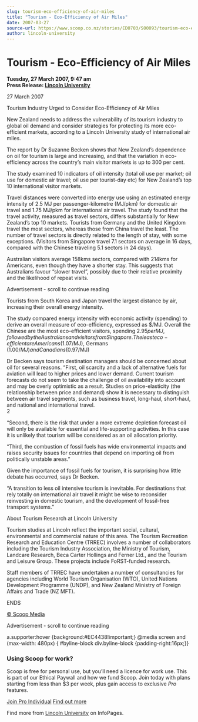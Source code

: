 ```yaml
---
slug: tourism-eco-efficiency-of-air-miles
title: "Tourism - Eco-Efficiency of Air Miles"
date: 2007-03-27
source-url: https://www.scoop.co.nz/stories/ED0703/S00093/tourism-eco-efficiency-of-air-miles.htm
author: lincoln-university
---
```

Tourism - Eco-Efficiency of Air Miles
=====================================

**Tuesday, 27 March 2007, 9:47 am**  
**Press Release: [Lincoln University](https://info.scoop.co.nz/Lincoln_University)**

27 March 2007

Tourism Industry Urged to Consider Eco-Efficiency of Air Miles

New Zealand needs to address the vulnerability of its tourism industry to global oil demand and consider strategies for protecting its more eco-efficient markets, according to a Lincoln University study of international air miles.

The report by Dr Suzanne Becken shows that New Zealand’s dependence on oil for tourism is large and increasing, and that the variation in eco-efficiency across the country’s main visitor markets is up to 300 per cent.

The study examined 10 indicators of oil intensity (total oil use per market; oil use for domestic air travel; oil use per tourist-day etc) for New Zealand’s top 10 international visitor markets.

Travel distances were converted into energy use using an estimated energy intensity of 2.5 MJ per passenger-kilometre (MJ/pkm) for domestic air travel and 1.75 MJ/pkm for international air travel. The study found that the travel activity, measured as travel sectors, differs substantially for New Zealand’s top 10 markets. Tourists from Germany and the United Kingdom travel the most sectors, whereas those from China travel the least. The number of travel sectors is directly related to the length of stay, with some exceptions. (Visitors from Singapore travel 7.1 sectors on average in 16 days, compared with the Chinese traveling 5.1 sectors in 24 days).

Australian visitors average 158kms sectors, compared with 214kms for Americans, even though they have a shorter stay. This suggests that Australians favour “slower travel”, possibly due to their relative proximity and the likelihood of repeat visits.

Advertisement - scroll to continue reading





Tourists from South Korea and Japan travel the largest distance by air, increasing their overall energy intensity.

The study compared energy intensity with economic activity (spending) to derive an overall measure of eco-efficiency, expressed as $/MJ. Overall the Chinese are the most eco-efficient visitors, spending $2.95 per MJ, followed by the Australians and visitors from Singapore. The least eco-efficient are Americans ($1.07/MJ), Germans ($1.00/MJ) and Canadians ($0.97/MJ)

Dr Becken says tourism destination managers should be concerned about oil for several reasons. “First, oil scarcity and a lack of alternative fuels for aviation will lead to higher prices and lower demand. Current tourism forecasts do not seem to take the challenge of oil availability into account and may be overly optimistic as a result. Studies on price-elasticity (the relationship between price and demand) show it is necessary to distinguish between air travel segments, such as business travel, long-haul, short-haul, and national and international travel.  
2

  
“Second, there is the risk that under a more extreme depletion forecast oil will only be available for essential and life-supporting activities. In this case it is unlikely that tourism will be considered as an oil allocation priority.

“Third, the combustion of fossil fuels has wide environmental impacts and raises security issues for countries that depend on importing oil from politically unstable areas.”

Given the importance of fossil fuels for tourism, it is surprising how little debate has occurred, says Dr Becken.

“A transition to less oil intensive tourism is inevitable. For destinations that rely totally on international air travel it might be wise to reconsider reinvesting in domestic tourism, and the development of fossil-free transport systems.”

About Tourism Research at Lincoln University

Tourism studies at Lincoln reflect the important social, cultural, environmental and commercial nature of this area. The Tourism Recreation Research and Education Centre (TRREC) involves a number of collaborators including the Tourism Industry Association, the Ministry of Tourism, Landcare Research, Beca Carter Hollings and Ferner Ltd., and the Tourism and Leisure Group. These projects include FoRST-funded research.

Staff members of TRREC have undertaken a number of consultancies for agencies including World Tourism Organisation (WTO), United Nations Development Programme (UNDP), and New Zealand Ministry of Foreign Affairs and Trade (NZ MFT).

ENDS

[© Scoop Media](http://www.scoop.co.nz/about/terms.html)  

Advertisement - scroll to continue reading



a.supporter:hover {background:#EC4438!important;} @media screen and (max-width: 480px) { #byline-block div.byline-block {padding-right:16px;}}

### Using Scoop for work?

Scoop is free for personal use, but you’ll need a licence for work use. This is part of our Ethical Paywall and how we fund Scoop. Join today with plans starting from less than $3 per week, plus gain access to exclusive _Pro_ features.  
  
[Join Pro Individual](https://pro.scoop.co.nz/Individual/?from=ProIn24) [Find out more](https://pro.scoop.co.nz/using-scoop-for-work/?from=ProIn24)

Find more from [Lincoln University](https://info.scoop.co.nz/Lincoln_University) on InfoPages.